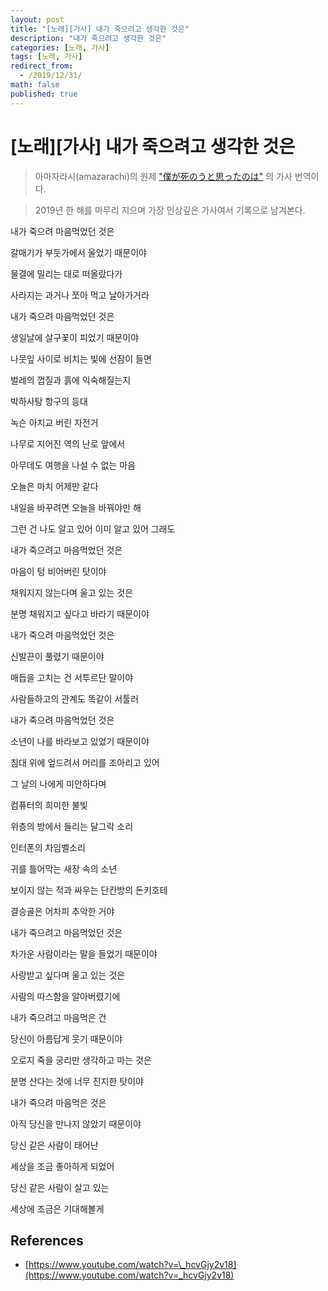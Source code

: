 ```yaml
---
layout: post
title: "[노래][가사] 내가 죽으려고 생각한 것은"
description: "내가 죽으려고 생각한 것은"
categories: [노래, 가사]
tags: [노래, 가사]
redirect_from:
  - /2019/12/31/
math: false
published: true
---
```


# [노래][가사] 내가 죽으려고 생각한 것은

> 아마자라시(amazarachi)의 원제 ["僕が死のうと思ったのは"](https://www.youtube.com/watch?v=_hcvGjy2v18) 의 가사 번역이다.

> 2019년 한 해를 마무리 지으며 가장 인상깊은 가사여서 기록으로 남겨본다.

내가 죽으려 마음먹었던 것은

갈매기가 부둣가에서 울었기 때문이야

물결에 밀리는 대로 떠올랐다가

사라지는 과거나 쪼아 먹고 날아가거라

내가 죽으려 마음먹었던 것은

생일날에 살구꽃이 피었기 때문이야

나뭇잎 사이로 비치는 빛에 선잠이 들면

벌레의 껍질과 흙에 익숙해질는지

박하사탕 항구의 등대

녹슨 아치교 버린 자전거

나무로 지어진 역의 난로 앞에서

아무데도 여행을 나설 수 없는 마음

오늘은 마치 어제만 같다

내일을 바꾸려면 오늘을 바꿔야만 해

그런 건 나도 알고 있어 이미 알고 있어 그래도

내가 죽으려고 마음먹었던 것은

마음이 텅 비어버린 탓이야

채워지지 않는다며 울고 있는 것은

분명 채워지고 싶다고 바라기 때문이야

내가 죽으려 마음먹었던 것은

신발끈이 풀렸기 때문이야

매듭을 고치는 건 서투르단 말이야

사람들하고의 관계도 똑같이 서툴러

내가 죽으려 마음먹었던 것은

소년이 나를 바라보고 있었기 때문이야

침대 위에 엎드려서 머리를 조아리고 있어

그 날의 나에게 미안하다며

컴퓨터의 희미한 불빛

위층의 방에서 들리는 달그락 소리

인터폰의 차임벨소리

귀를 틀어막는 새장 속의 소년

보이지 않는 적과 싸우는 단칸방의 돈키호테

결승골은 어차피 추악한 거야

내가 죽으려고 마음먹었던 것은

차가운 사람이라는 말을 들었기 때문이야

사랑받고 싶다며 울고 있는 것은

사람의 따스함을 알아버렸기에

내가 죽으려고 마음먹은 건

당신이 아름답게 웃기 때문이야

오로지 죽을 궁리만 생각하고 마는 것은

분명 산다는 것에 너무 진지한 탓이야

내가 죽으려 마음먹은 것은

아직 당신을 만나지 않았기 때문이야

당신 같은 사람이 태어난

세상을 조금 좋아하게 되었어

당신 같은 사람이 살고 있는

세상에 조금은 기대해볼게

## References

- [https://www.youtube.com/watch?v=\_hcvGjy2v18](https://www.youtube.com/watch?v=_hcvGjy2v18)
